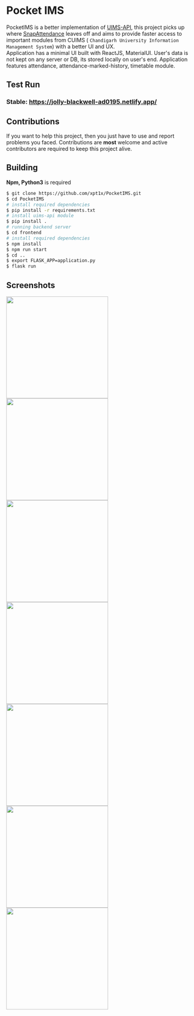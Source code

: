 # Pocket IMS

PocketIMS is a better implementation of [UIMS-API](https://github.com/cu-unofficial/uims-api), this project picks up where [SnapAttendance](https://github.com/xpt1x/SnapAttendance/) leaves off and aims to provide faster access to important modules from CUIMS ( `Chandigarh University Information Management System`) with a better UI and UX.  
Application has a minimal UI built with ReactJS, MaterialUI. User's data is not kept on any server or DB, its stored locally on user's end. Application features attendance, attendance-marked-history, timetable module.

## Test Run

### **Stable**: https://jolly-blackwell-ad0195.netlify.app/    

## Contributions

If you want to help this project, then you just have to use and report problems you faced.
Contributions are **most** welcome and active contributors are required to keep this project alive.

## Building

**Npm, Python3** is required

```bash
$ git clone https://github.com/xpt1x/PocketIMS.git
$ cd PocketIMS
# install required dependencies
$ pip install -r requirements.txt
# install uims-api module
$ pip install .
# running backend server
$ cd frontend
# install required dependencies
$ npm install
$ npm run start
$ cd ..
$ export FLASK_APP=application.py
$ flask run
```

## Screenshots
<img src="https://i.imgur.com/uFBj7Ev.png" width="270"><img src="https://i.imgur.com/DWCM65Q.png" width="270"><img src="https://i.imgur.com/pOaUxec.png" width="270"><img src="https://i.imgur.com/9tROy9n.png" width="270"><img src="https://i.imgur.com/1Mwd9Fr.png" width="270"><img src="https://i.imgur.com/L101qHX.png" width="270"><img src="https://i.imgur.com/SUEeBNc.png" width="270">
